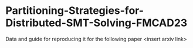 # Partitioning-Strategies-for-Distributed-SMT-Solving-FMCAD23
Data and guide for reproducing it for the following paper &lt;insert arxiv link> 
